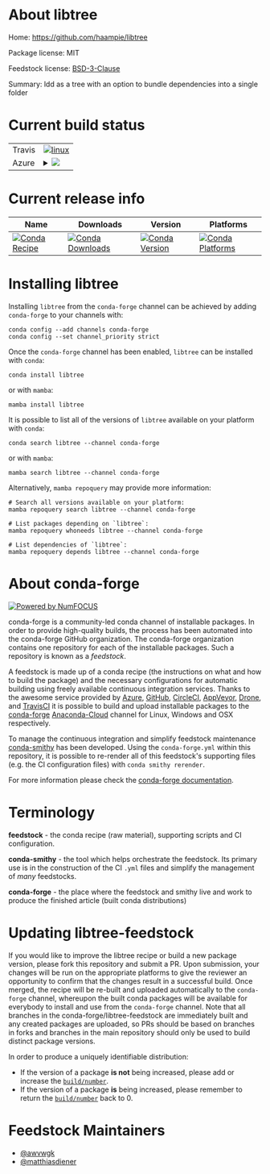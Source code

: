 About libtree
=============

Home: https://github.com/haampie/libtree

Package license: MIT

Feedstock license: [BSD-3-Clause](https://github.com/conda-forge/libtree-feedstock/blob/main/LICENSE.txt)

Summary: ldd as a tree with an option to bundle dependencies into a single folder

Current build status
====================


<table><tr>
    <td>Travis</td>
    <td>
      <a href="https://app.travis-ci.com/conda-forge/libtree-feedstock">
        <img alt="linux" src="https://img.shields.io/travis/com/conda-forge/libtree-feedstock/main.svg?label=Linux">
      </a>
    </td>
  </tr>
    
  <tr>
    <td>Azure</td>
    <td>
      <details>
        <summary>
          <a href="https://dev.azure.com/conda-forge/feedstock-builds/_build/latest?definitionId=14753&branchName=main">
            <img src="https://dev.azure.com/conda-forge/feedstock-builds/_apis/build/status/libtree-feedstock?branchName=main">
          </a>
        </summary>
        <table>
          <thead><tr><th>Variant</th><th>Status</th></tr></thead>
          <tbody><tr>
              <td>linux_64</td>
              <td>
                <a href="https://dev.azure.com/conda-forge/feedstock-builds/_build/latest?definitionId=14753&branchName=main">
                  <img src="https://dev.azure.com/conda-forge/feedstock-builds/_apis/build/status/libtree-feedstock?branchName=main&jobName=linux&configuration=linux_64_" alt="variant">
                </a>
              </td>
            </tr><tr>
              <td>linux_aarch64</td>
              <td>
                <a href="https://dev.azure.com/conda-forge/feedstock-builds/_build/latest?definitionId=14753&branchName=main">
                  <img src="https://dev.azure.com/conda-forge/feedstock-builds/_apis/build/status/libtree-feedstock?branchName=main&jobName=linux&configuration=linux_aarch64_" alt="variant">
                </a>
              </td>
            </tr><tr>
              <td>linux_ppc64le</td>
              <td>
                <a href="https://dev.azure.com/conda-forge/feedstock-builds/_build/latest?definitionId=14753&branchName=main">
                  <img src="https://dev.azure.com/conda-forge/feedstock-builds/_apis/build/status/libtree-feedstock?branchName=main&jobName=linux&configuration=linux_ppc64le_" alt="variant">
                </a>
              </td>
            </tr><tr>
              <td>osx_64</td>
              <td>
                <a href="https://dev.azure.com/conda-forge/feedstock-builds/_build/latest?definitionId=14753&branchName=main">
                  <img src="https://dev.azure.com/conda-forge/feedstock-builds/_apis/build/status/libtree-feedstock?branchName=main&jobName=osx&configuration=osx_64_" alt="variant">
                </a>
              </td>
            </tr><tr>
              <td>osx_arm64</td>
              <td>
                <a href="https://dev.azure.com/conda-forge/feedstock-builds/_build/latest?definitionId=14753&branchName=main">
                  <img src="https://dev.azure.com/conda-forge/feedstock-builds/_apis/build/status/libtree-feedstock?branchName=main&jobName=osx&configuration=osx_arm64_" alt="variant">
                </a>
              </td>
            </tr>
          </tbody>
        </table>
      </details>
    </td>
  </tr>
</table>

Current release info
====================

| Name | Downloads | Version | Platforms |
| --- | --- | --- | --- |
| [![Conda Recipe](https://img.shields.io/badge/recipe-libtree-green.svg)](https://anaconda.org/conda-forge/libtree) | [![Conda Downloads](https://img.shields.io/conda/dn/conda-forge/libtree.svg)](https://anaconda.org/conda-forge/libtree) | [![Conda Version](https://img.shields.io/conda/vn/conda-forge/libtree.svg)](https://anaconda.org/conda-forge/libtree) | [![Conda Platforms](https://img.shields.io/conda/pn/conda-forge/libtree.svg)](https://anaconda.org/conda-forge/libtree) |

Installing libtree
==================

Installing `libtree` from the `conda-forge` channel can be achieved by adding `conda-forge` to your channels with:

```
conda config --add channels conda-forge
conda config --set channel_priority strict
```

Once the `conda-forge` channel has been enabled, `libtree` can be installed with `conda`:

```
conda install libtree
```

or with `mamba`:

```
mamba install libtree
```

It is possible to list all of the versions of `libtree` available on your platform with `conda`:

```
conda search libtree --channel conda-forge
```

or with `mamba`:

```
mamba search libtree --channel conda-forge
```

Alternatively, `mamba repoquery` may provide more information:

```
# Search all versions available on your platform:
mamba repoquery search libtree --channel conda-forge

# List packages depending on `libtree`:
mamba repoquery whoneeds libtree --channel conda-forge

# List dependencies of `libtree`:
mamba repoquery depends libtree --channel conda-forge
```


About conda-forge
=================

[![Powered by
NumFOCUS](https://img.shields.io/badge/powered%20by-NumFOCUS-orange.svg?style=flat&colorA=E1523D&colorB=007D8A)](https://numfocus.org)

conda-forge is a community-led conda channel of installable packages.
In order to provide high-quality builds, the process has been automated into the
conda-forge GitHub organization. The conda-forge organization contains one repository
for each of the installable packages. Such a repository is known as a *feedstock*.

A feedstock is made up of a conda recipe (the instructions on what and how to build
the package) and the necessary configurations for automatic building using freely
available continuous integration services. Thanks to the awesome service provided by
[Azure](https://azure.microsoft.com/en-us/services/devops/), [GitHub](https://github.com/),
[CircleCI](https://circleci.com/), [AppVeyor](https://www.appveyor.com/),
[Drone](https://cloud.drone.io/welcome), and [TravisCI](https://travis-ci.com/)
it is possible to build and upload installable packages to the
[conda-forge](https://anaconda.org/conda-forge) [Anaconda-Cloud](https://anaconda.org/)
channel for Linux, Windows and OSX respectively.

To manage the continuous integration and simplify feedstock maintenance
[conda-smithy](https://github.com/conda-forge/conda-smithy) has been developed.
Using the ``conda-forge.yml`` within this repository, it is possible to re-render all of
this feedstock's supporting files (e.g. the CI configuration files) with ``conda smithy rerender``.

For more information please check the [conda-forge documentation](https://conda-forge.org/docs/).

Terminology
===========

**feedstock** - the conda recipe (raw material), supporting scripts and CI configuration.

**conda-smithy** - the tool which helps orchestrate the feedstock.
                   Its primary use is in the construction of the CI ``.yml`` files
                   and simplify the management of *many* feedstocks.

**conda-forge** - the place where the feedstock and smithy live and work to
                  produce the finished article (built conda distributions)


Updating libtree-feedstock
==========================

If you would like to improve the libtree recipe or build a new
package version, please fork this repository and submit a PR. Upon submission,
your changes will be run on the appropriate platforms to give the reviewer an
opportunity to confirm that the changes result in a successful build. Once
merged, the recipe will be re-built and uploaded automatically to the
`conda-forge` channel, whereupon the built conda packages will be available for
everybody to install and use from the `conda-forge` channel.
Note that all branches in the conda-forge/libtree-feedstock are
immediately built and any created packages are uploaded, so PRs should be based
on branches in forks and branches in the main repository should only be used to
build distinct package versions.

In order to produce a uniquely identifiable distribution:
 * If the version of a package **is not** being increased, please add or increase
   the [``build/number``](https://docs.conda.io/projects/conda-build/en/latest/resources/define-metadata.html#build-number-and-string).
 * If the version of a package **is** being increased, please remember to return
   the [``build/number``](https://docs.conda.io/projects/conda-build/en/latest/resources/define-metadata.html#build-number-and-string)
   back to 0.

Feedstock Maintainers
=====================

* [@awvwgk](https://github.com/awvwgk/)
* [@matthiasdiener](https://github.com/matthiasdiener/)

